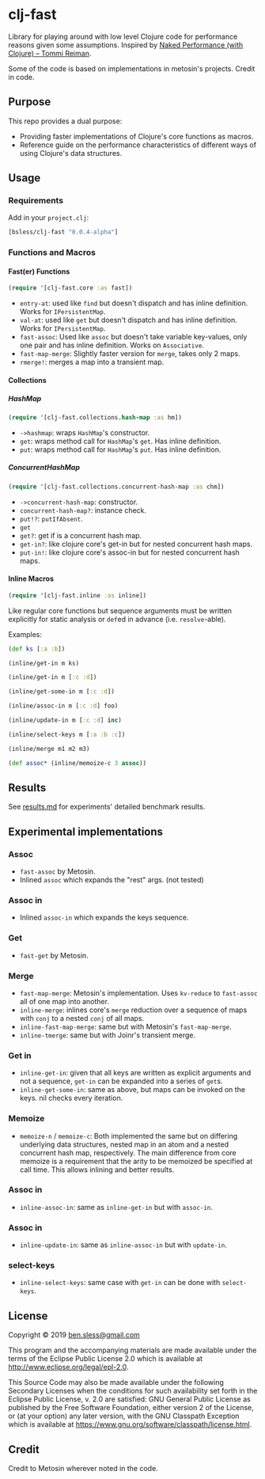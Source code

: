 # clj-fast

Library for playing around with low level Clojure code for performance
reasons given some assumptions. Inspired by [Naked Performance (with
Clojure) – Tommi Reiman](https://www.youtube.com/watch?v=3SSHjKT3ZmA).

Some of the code is based on implementations in metosin's projects. Credit in code.

## Purpose

This repo provides a dual purpose:
- Providing faster implementations of Clojure's core functions as
  macros.
- Reference guide on the performance characteristics of different ways
  of using Clojure's data structures.

## Usage

### Requirements

Add in your `project.clj`:

```clojure
[bsless/clj-fast "0.0.4-alpha"]
```

### Functions and Macros

#### Fast(er) Functions

```clojure
(require '[clj-fast.core :as fast])
```

- `entry-at`: used like `find` but doesn't dispatch and has inline
  definition. Works for `IPersistentMap`.
- `val-at`: used like `get` but doesn't dispatch and has inline
  definition. Works for `IPersistentMap`.
- `fast-assoc`: Used like `assoc` but doesn't take variable key-values,
  only one pair and has inline definition. Works on `Associative`.
- `fast-map-merge`: Slightly faster version for `merge`, takes only 2
  maps.
- `rmerge!`: merges a map into a transient map.

#### Collections

##### HashMap

```clojure
(require '[clj-fast.collections.hash-map :as hm])
```

- `->hashmap`: wraps `HashMap`'s constructor.
- `get`: wraps method call for `HashMap`'s `get`. Has inline definition.
- `put`: wraps method call for `HashMap`'s `put`. Has inline definition.

##### ConcurrentHashMap

```clojure
(require '[clj-fast.collections.concurrent-hash-map :as chm])
```

- `->concurrent-hash-map`: constructor.
- `concurrent-hash-map?`: instance check.
- `put!?`: `putIfAbsent`.
- `get`
- `get?`: get if is a concurrent hash map.
- `get-in?`: like clojure core's get-in but for nested concurrent hash maps.
- `put-in!`: like clojure core's assoc-in but for nested concurrent hash maps.

#### Inline Macros

```clojure
(require '[clj-fast.inline :as inline])
```

Like regular core functions but sequence arguments must be written
explicitly for static analysis or `def`ed in advance (i.e. `resolve`-able).

Examples:

```clojure
(def ks [:a :b])

(inline/get-in m ks)

(inline/get-in m [:c :d])

(inline/get-some-in m [:c :d])

(inline/assoc-in m [:c :d] foo)

(inline/update-in m [:c :d] inc)

(inline/select-keys m [:a :b :c])

(inline/merge m1 m2 m3)

(def assoc* (inline/memoize-c 3 assoc))
```

## Results

See [results.md](doc/results.md) for experiments' detailed benchmark results.

## Experimental implementations

### Assoc

- `fast-assoc` by Metosin.
- Inlined `assoc` which expands the "rest" args. (not tested)

### Assoc in

- Inlined `assoc-in` which expands the keys sequence.

### Get

- `fast-get` by Metosin.

### Merge

- `fast-map-merge`: Metosin's implementation. Uses `kv-reduce` to
  `fast-assoc` all of one map into another.
- `inline-merge`: inlines core's `merge` reduction over a sequence of
  maps with `conj` to a nested `conj` of all maps.
- `inline-fast-map-merge`: same but with Metosin's `fast-map-merge`.
- `inline-tmerge`: same but with Joinr's transient merge.

### Get in

- `inline-get-in`: given that all keys are written as explicit arguments
  and not a sequence, `get-in` can be expanded into a series of `get`s.
- `inline-get-some-in`: same as above, but maps can be invoked on the
  keys. nil checks every iteration.

### Memoize

 - `memoize-n` / `memoize-c`: Both implemented the same but on differing
 underlying data structures, nested map in an atom and a nested concurrent
 hash map, respectively. The main difference from core memoize is a
 requirement that the arity to be memoized be specified at call time.
 This allows inlining and better results.

### Assoc in

- `inline-assoc-in`: same as `inline-get-in` but with `assoc-in`.

### Assoc in

- `inline-update-in`: same as `inline-assoc-in` but with `update-in`.

### select-keys

- `inline-select-keys`: same case with `get-in` can be done with
`select-keys`.

## License

Copyright © 2019 ben.sless@gmail.com

This program and the accompanying materials are made available under the
terms of the Eclipse Public License 2.0 which is available at
http://www.eclipse.org/legal/epl-2.0.

This Source Code may also be made available under the following Secondary
Licenses when the conditions for such availability set forth in the Eclipse
Public License, v. 2.0 are satisfied: GNU General Public License as published by
the Free Software Foundation, either version 2 of the License, or (at your
option) any later version, with the GNU Classpath Exception which is available
at https://www.gnu.org/software/classpath/license.html.

## Credit

Credit to Metosin wherever noted in the code.
